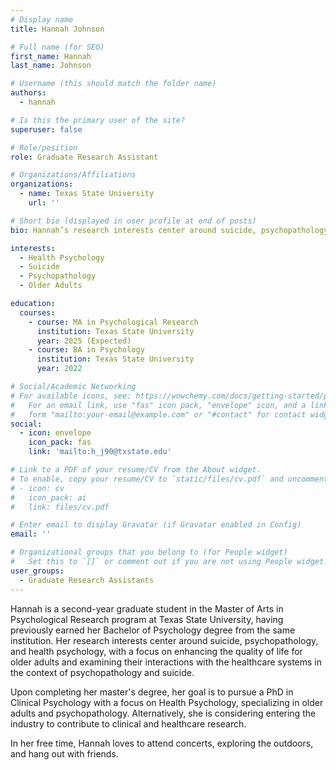 ```yaml
---
# Display name
title: Hannah Johnson

# Full name (for SEO)
first_name: Hannah
last_name: Johnson

# Username (this should match the folder name)
authors:
  - hannah

# Is this the primary user of the site?
superuser: false

# Role/position
role: Graduate Research Assistant

# Organizations/Affiliations
organizations:
  - name: Texas State University
    url: ''

# Short bio (displayed in user profile at end of posts)
bio: Hannah’s research interests center around suicide, psychopathology, and health psychology, with a focus on enhancing the quality of life for older adults and examining their interactions with the healthcare systems in the context of psychopathology and suicide.

interests:
  - Health Psychology
  - Suicide
  - Psychopathology
  - Older Adults

education:
  courses:
    - course: MA in Psychological Research
      institution: Texas State University
      year: 2025 (Expected)
    - course: BA in Psychology
      institution: Texas State University
      year: 2022

# Social/Academic Networking
# For available icons, see: https://wowchemy.com/docs/getting-started/page-builder/#icons
#   For an email link, use "fas" icon pack, "envelope" icon, and a link in the
#   form "mailto:your-email@example.com" or "#contact" for contact widget.
social:
  - icon: envelope
    icon_pack: fas
    link: 'mailto:h_j90@txstate.edu'

# Link to a PDF of your resume/CV from the About widget.
# To enable, copy your resume/CV to `static/files/cv.pdf` and uncomment the lines below.
# - icon: cv
#   icon_pack: ai
#   link: files/cv.pdf

# Enter email to display Gravatar (if Gravatar enabled in Config)
email: ''

# Organizational groups that you belong to (for People widget)
#   Set this to `[]` or comment out if you are not using People widget.
user_groups:
  - Graduate Research Assistants
---
```


Hannah is a second-year graduate student in the Master of Arts in Psychological Research program at Texas State University, having previously earned her Bachelor of Psychology degree from the same institution. Her research interests center around suicide, psychopathology, and health psychology, with a focus on enhancing the quality of life for older adults and examining their interactions with the healthcare systems in the context of psychopathology and suicide.

Upon completing her master's degree, her goal is to pursue a PhD in Clinical Psychology with a focus on Health Psychology, specializing in older adults and psychopathology. Alternatively, she is considering entering the industry to contribute to clinical and healthcare research.

In her free time, Hannah loves to attend concerts, exploring the outdoors, and hang out with friends.
